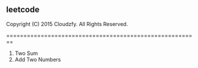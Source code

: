 ## leetcode

Copyright (C) 2015 Cloudzfy. All Rights Reserved.

========================================================

1. Two Sum
2. Add Two Numbers

